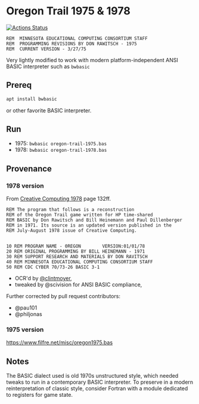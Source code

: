 # Oregon Trail 1975 & 1978

[![Actions Status](https://github.com/fortran-gaming/oregon-trail-1975/workflows/ci_basic/badge.svg)](https://github.com/fortran-gaming/oregon-trail-1975/actions)

```basic
REM  MINNESOTA EDUCATIONAL COMPUTING CONSORTIUM STAFF
REM  PROGRAMMING REVISIONS BY DON RAWITSCH - 1975
REM  CURRENT VERSION - 3/27/75
```

Very lightly modified to work with modern platform-independent ANSI BASIC interpreter such as `bwbasic`

## Prereq

```sh
apt install bwbasic
```

or other favorite BASIC interpreter.

## Run

* 1975: `bwbasic oregon-trail-1975.bas`
* 1978: `bwbasic oregon-trail-1978.bas`

## Provenance

### 1978 version

From
[Creative Computing 1978](https://ia800307.us.archive.org/3/items/creativecomputing-1978-05/Creative_Computing_v04_n03_1978_May-June.pdf)
page 132ff.

```basic
REM The program that follows is a reconstruction
REM of the Oregon Trail game written for HP time-shared
REM BASIC by Don Rawitsch and Bill Heinemann and Paul Dillenberger
REM in 1971. Its source is an updated version published in the
REM July-August 1978 issue of Creative Computing.


10 REM PROGRAM NAME - 0REGON        VERSION:01/01/78
20 REM ORIGINAL PROGRAMMING BY BILL HEINEMANN - 1971
30 REM SUPPORT RESEARCH AND MATERIALS BY DON RAVITSCH
40 REM MINNESOTA EDUCATIONAL COMPUTING CONSORTIUM STAFF
50 REM CDC CYBER 70/73-26 BASIC 3-1
```

* OCR'd by [@clintmoyer](https://github.com/clintmoyer/oregon-trail),
* tweaked by @scivision for ANSI BASIC compliance,

Further corrected by pull request contributors:

* @pau101
* @philjonas

### 1975 version

https://www.filfre.net/misc/oregon1975.bas

## Notes

The BASIC dialect used is old 1970s unstructured style, which needed tweaks to run in a contemporary BASIC interpreter.
To preserve in a modern reinterpretation of classic style, consider Fortran with a module dedicated to registers for game state.

